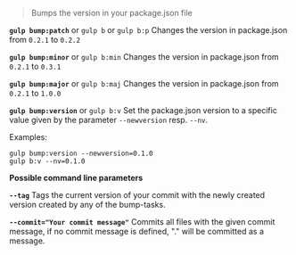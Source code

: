 > Bumps the version in your package.json file

**`gulp bump:patch`** or `gulp b` or `gulp b:p`
Changes the version in package.json from `0.2.1` to `0.2.2`

**`gulp bump:minor`** or `gulp b:min`
Changes the version in package.json from `0.2.1` to `0.3.1`

**`gulp bump:major`** or `gulp b:maj`
Changes the version in package.json from `0.2.1` to `1.0.0`

**`gulp bump:version`** or `gulp b:v`
Set the package.json version to a specific value given by the parameter `--newversion` resp. `--nv`.

Examples:
```
gulp bump:version --newversion=0.1.0
gulp b:v --nv=0.1.0
```

**Possible command line parameters** 

**`--tag`**
Tags the current version of your commit with the newly created version created by any of the bump-tasks.

**`--commit="Your commit message"`**
Commits all files with the given commit message, if no commit message is defined, "." will be committed as a message.
